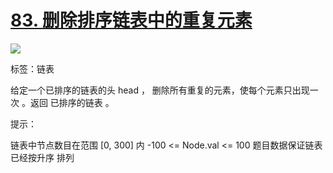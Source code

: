 # [83. 删除排序链表中的重复元素](https://leetcode.cn/problems/remove-duplicates-from-sorted-list/description)

<img src="https://img.shields.io/badge/easy-green" />

标签：链表

给定一个已排序的链表的头 head ， 删除所有重复的元素，使每个元素只出现一次 。返回 已排序的链表 。

提示：

链表中节点数目在范围 [0, 300] 内
-100 <= Node.val <= 100
题目数据保证链表已经按升序 排列
